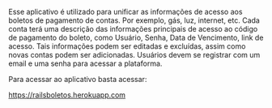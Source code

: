 Esse aplicativo é utilizado para unificar as informações de acesso aos boletos de pagamento de contas. Por exemplo, gás, luz, internet, etc.
Cada conta terá uma descrição das informações principais de acesso ao código de pagamento do boleto, como Usuário, Senha, Data de Vencimento, link de acesso. Tais informações podem ser editadas e excluídas, assim como novas contas podem ser adicionadas.
Usuários devem se registrar com um email e uma senha para acessar a plataforma.

Para acessar ao aplicativo basta acessar:

https://railsboletos.herokuapp.com 
